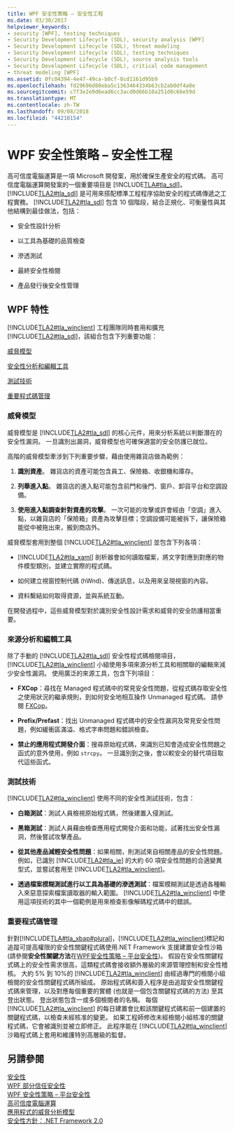 ```yaml
---
title: WPF 安全性策略 – 安全性工程
ms.date: 03/30/2017
helpviewer_keywords:
- security [WPF], testing techniques
- Security Development Lifecycle (SDL), security analysis [WPF]
- Security Development Lifecycle (SDL), threat modeling
- Security Development Lifecycle (SDL), testing techniques
- Security Development Lifecycle (SDL), source analysis tools
- Security Development Lifecycle (SDL), critical code management
- threat modeling [WPF]
ms.assetid: 0fc04394-4e47-49ca-b0cf-8cd1161d95b9
ms.openlocfilehash: fd29696d88eba5c1363464334b63cb2ab0df4a0e
ms.sourcegitcommit: c7f3e2e9d6ead6cc3acd0d66b10a251d0c66e59d
ms.translationtype: MT
ms.contentlocale: zh-TW
ms.lasthandoff: 09/08/2018
ms.locfileid: "44210154"
---
```

# <a name="wpf-security-strategy---security-engineering"></a>WPF 安全性策略 – 安全性工程
高可信度電腦運算是一項 Microsoft 開發案，用於確保生產安全的程式碼。 高可信度電腦運算開發案的一個重要項目是 [!INCLUDE[TLA#tla_sdl](../../../includes/tlasharptla-sdl-md.md)]。 [!INCLUDE[TLA2#tla_sdl](../../../includes/tla2sharptla-sdl-md.md)] 是可用來搭配標準工程程序協助安全的程式碼傳遞之工程實務。 [!INCLUDE[TLA2#tla_sdl](../../../includes/tla2sharptla-sdl-md.md)] 包含 10 個階段，結合正規化、可衡量性與其他結構到最佳做法，包括：  
  
-   安全性設計分析  
  
-   以工具為基礎的品質檢查  
  
-   滲透測試  
  
-   最終安全性檢閱  
  
-   產品發行後安全性管理  
  
## <a name="wpf-specifics"></a>WPF 特性  
 [!INCLUDE[TLA2#tla_winclient](../../../includes/tla2sharptla-winclient-md.md)] 工程團隊同時套用和擴充 [!INCLUDE[TLA2#tla_sdl](../../../includes/tla2sharptla-sdl-md.md)]，該組合包含下列重要功能：  
  
 [威脅模型](#threat_modeling)  
  
 [安全性分析和編輯工具](#tools)  
  
 [測試技術](#techniques)  
  
 [重要程式碼管理](#critical_code)  
  
<a name="threat_modeling"></a>   
### <a name="threat-modeling"></a>威脅模型  
 威脅模型是 [!INCLUDE[TLA2#tla_sdl](../../../includes/tla2sharptla-sdl-md.md)] 的核心元件，用來分析系統以判斷潛在的安全性漏洞。 一旦識別出漏洞，威脅模型也可確保適當的安全防護已就位。  
  
 高階的威脅模型牽涉到下列重要步驟，藉由使用雜貨店做為範例：  
  
1.  **識別資產**。 雜貨店的資產可能包含員工、保險箱、收銀機和庫存。  
  
2.  **列舉進入點**。 雜貨店的進入點可能包含前門和後門、窗戶、卸貨平台和空調設備。  
  
3.  **使用進入點調查針對資產的攻擊**。 一次可能的攻擊或許會經由「空調」進入點，以雜貨店的「保險箱」資產為攻擊目標；空調設備可能被拆下，讓保險箱能從中被拖出來，搬到商店外。  
  
 威脅模型套用到整個 [!INCLUDE[TLA2#tla_winclient](../../../includes/tla2sharptla-winclient-md.md)] 並包含下列各項：  
  
-   [!INCLUDE[TLA2#tla_xaml](../../../includes/tla2sharptla-xaml-md.md)] 剖析器會如何讀取檔案，將文字對應到對應的物件模型類別，並建立實際的程式碼。  
  
-   如何建立視窗控制代碼 (hWnd)、傳送訊息，以及用來呈現視窗的內容。  
  
-   資料繫結如何取得資源，並與系統互動。  
  
 在開發過程中，這些威脅模型對於識別安全性設計需求和威脅的安全防護相當重要。  
  
<a name="tools"></a>   
### <a name="source-analysis-and-editing-tools"></a>來源分析和編輯工具  
 除了手動的 [!INCLUDE[TLA2#tla_sdl](../../../includes/tla2sharptla-sdl-md.md)] 安全性程式碼檢閱項目，[!INCLUDE[TLA2#tla_winclient](../../../includes/tla2sharptla-winclient-md.md)] 小組使用多項來源分析工具和相關聯的編輯來減少安全性漏洞。 使用廣泛的來源工具，包含下列項目：  
  
-   **FXCop**：尋找在 Managed 程式碼中的常見安全性問題，從程式碼存取安全性之使用狀況的繼承規則，到如何安全地相互操作 Unmanaged 程式碼。 請參閱 [FXCop](http://www.gotdotnet.com/team/fxcop/)。  
  
-   **Prefix/Prefast**：找出 Unmanaged 程式碼中的安全性漏洞及常見安全性問題，例如緩衝區滿溢、格式字串問題和錯誤檢查。  
  
-   **禁止的應用程式開發介面**：搜尋原始程式碼，來識別已知會造成安全性問題之函式的意外使用，例如 `strcpy`。 一旦識別到之後，會以較安全的替代項目取代這些函式。  
  
<a name="techniques"></a>   
### <a name="testing-techniques"></a>測試技術  
 [!INCLUDE[TLA2#tla_winclient](../../../includes/tla2sharptla-winclient-md.md)] 使用不同的安全性測試技術，包含：  
  
-   **白箱測試**：測試人員檢視原始程式碼，然後建置入侵測試。  
  
-   **黑箱測試**：測試人員藉由檢查應用程式開發介面和功能，試著找出安全性漏洞，然後嘗試攻擊產品。  
  
-   **從其他產品減輕安全性問題**：如果相關，則測試來自相關產品的安全性問題。 例如，已識別 [!INCLUDE[TLA2#tla_ie](../../../includes/tla2sharptla-ie-md.md)] 的大約 60 項安全性問題的合適變異型式，並嘗試套用至 [!INCLUDE[TLA2#tla_winclient](../../../includes/tla2sharptla-winclient-md.md)]。  
  
-   **透過檔案模糊測試進行以工具為基礎的滲透測試**：檔案模糊測試是透過各種輸入來惡意探索檔案讀取器的輸入範圍。 [!INCLUDE[TLA2#tla_winclient](../../../includes/tla2sharptla-winclient-md.md)] 中使用這項技術的其中一個範例是用來檢查影像解碼程式碼中的錯誤。  
  
<a name="critical_code"></a>   
### <a name="critical-code-management"></a>重要程式碼管理  
 針對[!INCLUDE[TLA#tla_xbap#plural](../../../includes/tlasharptla-xbapsharpplural-md.md)]，[!INCLUDE[TLA2#tla_winclient](../../../includes/tla2sharptla-winclient-md.md)]標記和追蹤可提高權限的安全性關鍵程式碼使用.NET Framework 支援建置安全性沙箱 (請參閱**安全性關鍵方法**在[WPF安全性策略 – 平台安全性](../../../docs/framework/wpf/wpf-security-strategy-platform-security.md))。 假設在安全性關鍵程式碼上的安全性需求很高，這類程式碼會接收額外層級的來源管理控制和安全性稽核。 大約 5% 到 10%的 [!INCLUDE[TLA2#tla_winclient](../../../includes/tla2sharptla-winclient-md.md)] 由經過專門的檢閱小組檢閱的安全性關鍵程式碼所組成。 原始程式碼和簽入程序是由追蹤安全性關鍵程式碼來管理，以及對應每個重要的實體 (也就是一個包含關鍵程式碼的方法) 至其登出狀態。 登出狀態包含一或多個檢閱者的名稱。 每個 [!INCLUDE[TLA2#tla_winclient](../../../includes/tla2sharptla-winclient-md.md)] 的每日建置會比較該關鍵程式碼和前一個建置的關鍵程式碼，以檢查未經核准的變更。 如果工程師修改未經檢閱小組核准的關鍵程式碼，它會被識別並被立即修正。 此程序能在 [!INCLUDE[TLA2#tla_winclient](../../../includes/tla2sharptla-winclient-md.md)] 沙箱程式碼上套用和維護特別高層級的監督。  
  
## <a name="see-also"></a>另請參閱  
 [安全性](../../../docs/framework/wpf/security-wpf.md)  
 [WPF 部分信任安全性](../../../docs/framework/wpf/wpf-partial-trust-security.md)  
 [WPF 安全性策略 – 平台安全性](../../../docs/framework/wpf/wpf-security-strategy-platform-security.md)  
 [高可信度電腦運算](https://www.microsoft.com/mscorp/twc/default.mspx)  
 [應用程式的威脅分析模型](https://msdn.microsoft.com/security/securecode/threatmodeling/acetm/)  
 [安全性方針：.NET Framework 2.0](https://msdn.microsoft.com/library/default.asp?url=/library/dnpag2/html/PAGGuidelines0003.asp)
